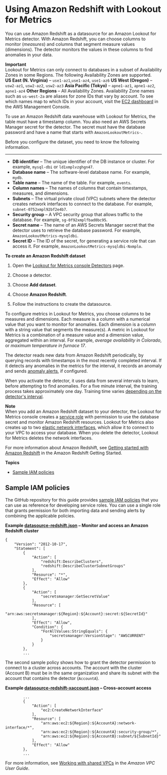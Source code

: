 # Using Amazon Redshift with Lookout for Metrics<a name="services-redshift"></a>

You can use Amazon Redshift as a datasource for an Amazon Lookout for Metrics detector\. With Amazon Redshift, you can choose columns to monitor \(*measures*\) and columns that segment measure values \(dimensions\)\. The detector monitors the values in these columns to find anomalies in your data\.

**Important**  
Lookout for Metrics can only connect to databases in a subset of Availability Zones in some Regions\. The following Availability Zones are supported\.  
**US East \(N\. Virginia\)** – `use1-az1`,`use1-az4`, `use1-az6`
**US West \(Oregon\)** – `usw2-az1`, `usw2-az2`, `usw2-az3`
**Asia Pacific \(Tokyo\)** – `apne1-az1`, `apne1-az2`, `apne1-az4`
**Other Regions** – All Availability Zones\.
Availability Zone names such as `us-west-2a` are aliases for zone IDs that vary by account\. To see which names map to which IDs in your account, visit the [EC2 dashboard](https://console.aws.amazon.com/ec2) in the AWS Management Console\.

To use an Amazon Redshift data warehouse with Lookout for Metrics, the table must have a timestamp column\. You also need an AWS Secrets Manager secret for the detector\. The secret must have the database password and have a name that starts with `AmazonLookoutMetrics-`\.

Before you configure the dataset, you need to know the following information\.

****
+ **DB identifier** – The unique identifier of the DB instance or cluster\. For example, `mysql-dbi` or `ld1xmplvzghgn47`\.
+ **Database name** – The software\-level database name\. For example, `mydb`\.
+ **Table name** – The name of the table\. For example, `events`\.
+ **Column names** – The names of columns that contain timestamps, measures, and dimensions\.
+ **Subnets** – The virtual private cloud \(VPC\) subnets where the detector creates network interfaces to connect to the database\. For example, `subnet-0752xmpl92bf2e4b7`\.
+ **Security group** – A VPC security group that allows traffic to the database\. For example, `sg-0f92xmplfbad0bc95`\.
+ **Secret name** – The name of an AWS Secrets Manager secret that the detector uses to retrieve the database password\. For example, `AmazonLookoutMetrics-mysqldbi`\.
+ **Secret ID** – The ID of the secret, for generating a service role that can access it\. For example, `AmazonLookoutMetrics-mysqldbi-Nxmplo`\.

**To create an Amazon Redshift dataset**

1. Open the [Lookout for Metrics console Detectors](https://console.aws.amazon.com//lookoutmetrics/home#detectors) page\.

1. Choose a detector\.

1. Choose **Add dataset**\.

1. Choose **Amazon Redshift**\.

1. Follow the instructions to create the datasource\.

To configure metrics in Lookout for Metrics, you choose columns to be measures and dimensions\. Each measure is a column with a numerical value that you want to monitor for anomalies\. Each dimension is a column with a string value that segments the measure\(s\)\. A metric in Lookout for Metrics is a combination of a measure value and a dimension value, aggregated within an interval\. For example, *average availability in Colorado*, or *maximum temperature in furnace 17*\.

The detector reads new data from Amazon Redshift periodically, by querying records with timestamps in the most recently completed interval\. If it detects any anomalies in the metrics for the interval, it records an anomaly and sends [anomaly alerts](detectors-alerts.md), if configured\.

When you activate the detector, it uses data from several intervals to learn, before attempting to find anomalies\. For a five minute interval, the training process takes approximately one day\. Training time varies [depending on the detector's interval](gettingstarted-quotas.md#gettingstarted-quotas-coldstart)\.

**Note**  
When you add an Amazon Redshift dataset to your detector, the Lookout for Metrics console creates a [service role](permissions-service.md) with permission to use the database secret and monitor Amazon Redshift resources\. Lookout for Metrics also creates up to two [elastic network interfaces](https://docs.aws.amazon.com/vpc/latest/userguide/VPC_ElasticNetworkInterfaces.html), which allow it to connect to your VPC to access your database\. When you delete the detector, Lookout for Metrics deletes the network interfaces\.

For more information about Amazon Redshift, see [Getting started with Amazon Redshift](https://docs.aws.amazon.com/redshift/latest/gsg/getting-started.html) in the Amazon Redshift Getting Started\.

**Topics**
+ [Sample IAM policies](#services-redshift-samplepolicies)

## Sample IAM policies<a name="services-redshift-samplepolicies"></a>

The GitHub repository for this guide provides [sample IAM policies](https://github.com/awsdocs/amazon-lookoutmetrics-developer-guide/blob/main/sample-policies) that you can use as reference for developing service roles\. You can use a single role that grants permission for both importing data and sending alerts by combining the applicable policies\.

**Example [datasource\-redshift\.json](https://github.com/awsdocs/amazon-lookoutmetrics-developer-guide/blob/main/sample-policies/datasource-redshift.json) – Monitor and access an Amazon Redshift cluster**  

```
{
    "Version": "2012-10-17",
    "Statement": [
        {
            "Action": [
                "redshift:DescribeClusters",
                "redshift:DescribeClusterSubnetGroups"
            ],
            "Resource": "*",
            "Effect": "Allow"
        },
        {
            "Action": [
                "secretsmanager:GetSecretValue"
            ],
            "Resource": [
                "arn:aws:secretsmanager:${Region}:${Account}:secret:${SecretId}"
            ],
            "Effect": "Allow",
            "Condition": {
                "ForAllValues:StringEquals": {
                    "secretsmanager:VersionStage": "AWSCURRENT"
                }
            }
        },
        ...
```

The second sample policy shows how to grant the detector permission to connect to a cluster across accounts\. The account with the cluster \(Account B\) must be in the same organization and share its subnet with the account that contains the detector \(`AccountA`\)\.

**Example [datasource\-redshift\-xaccount\.json](https://github.com/awsdocs/amazon-lookoutmetrics-developer-guide/blob/main/sample-policies/datasource-redshift-xaccount.json) – Cross\-account access**  

```
        ...
        {
            "Action": [
                "ec2:CreateNetworkInterface"
            ],
            "Resource": [
                "arn:aws:ec2:${Region}:${AccountA}:network-interface/*",
                "arn:aws:ec2:${Region}:${AccountA}:security-group/*",
                "arn:aws:ec2:${Region}:${AccountB}:subnet/${SubnetId}"
            ],
            "Effect": "Allow"
        },
        ...
```

For more information, see [Working with shared VPCs](https://docs.aws.amazon.com/vpc/latest/userguide/vpc-sharing.html) in the *Amazon VPC User Guide*\.